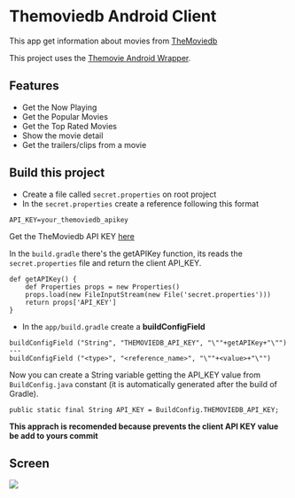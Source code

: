 # Themoviedb Android Client

This app get information about movies from [TheMoviedb](https://www.themoviedb.org/) 

This project uses the [Themovie Android Wrapper](https://github.com/rafaelcrz/themovie_android_wrapper).

## Features
- Get the Now Playing
- Get the Popular Movies
- Get the Top Rated Movies
- Show the movie detail
- Get the trailers/clips from a movie

## Build this project

* Create a file called ``` secret.properties ``` on root project
* In the ``` secret.properties ``` create a reference following this format

``` API_KEY=your_themoviedb_apikey ```

Get the TheMoviedb API KEY [here](https://developers.themoviedb.org/3/getting-started)

In the ``` build.gradle ``` there's the getAPIKey function, its reads the ``` secret.properties ``` file and return the client API_KEY.

```
def getAPIKey() {
   	def Properties props = new Properties()
    props.load(new FileInputStream(new File('secret.properties')))
   	return props['API_KEY']
}
```
* In the ``` app/build.gradle ``` create a __buildConfigField__
```
buildConfigField ("String", "THEMOVIEDB_API_KEY", "\""+getAPIKey+"\"") 
---
buildConfigField ("<type>", "<reference_name>", "\""+<value>+"\"") 
```

Now you can create a String variable getting the API_KEY value from ``` BuildConfig.java ``` constant (it is automatically generated after the build of Gradle).
```
public static final String API_KEY = BuildConfig.THEMOVIEDB_API_KEY;
```
__This apprach is recomended because prevents the client API KEY value be add to yours commit__


## Screen

<img src="/screen.png">

